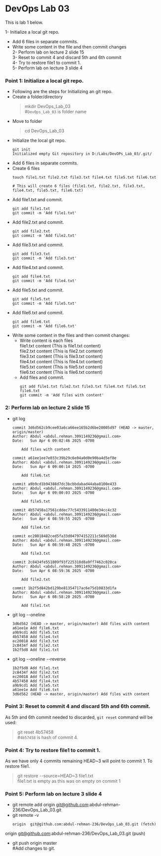 # DevOps Lab 03
This is lab 1 below.

1- Initialize a local git repo.  
   * Add 6 files in separate commits.  
   * Write some content in the file and then commit changes  
2- Perform lab on lecture 2 slide 15  
3- Reset to commit 4 and discard 5th and 6th commit  
4- Try to restore file1 to commit 1.  
5- Perform lab on lecture 3 slide 4


### Point 1: Initialize a local git repo.
* Following are the steps for Initializing an git repo.
 * Create a folder/directory
   > mkdir DevOps_Lab_03  
   > #`DevOps_Lab_03` is folder name
 * Move to folder
   > cd DevOps_Lab_03 
 * Initialize the local git repo.
   ```
   git init
   Initialized empty Git repository in D:/Labs/DevOPs_Lab_03/.git/
* Add 6 files in separate commits.
 * Create 6 files
   ```
   touch file1.txt file2.txt file3.txt file4.txt file5.txt file6.txt

   # This will create 6 files (file1.txt, file2.txt, file3.txt, file4.txt, file5.txt, file6.txt)
 * Add file1.txt and commit.
   ```
   git add file1.txt
   git commit -m 'Add file1.txt'
 * Add file2.txt and commit.
   ```
   git add file2.txt
   git commit -m 'Add file2.txt'
 * Add file3.txt and commit.
   ```
   git add file3.txt
   git commit -m 'Add file3.txt'
 * Add file4.txt and commit.
   ```
   git add file4.txt
   git commit -m 'Add file4.txt'
 * Add file5.txt and commit.
   ```
   git add file5.txt
   git commit -m 'Add file5.txt'
 * Add file6.txt and commit.
   ```
   git add file6.txt
   git commit -m 'Add file6.txt'
* Write some content in the files and then commit changes:
  * Write content is each files  
  file1.txt content (This is file1.txt content)  
  file2.txt content (This is file2.txt content)  
  file3.txt content (This is file3.txt content)  
  file4.txt content (This is file4.txt content)  
  file5.txt content (This is file5.txt content)  
  file6.txt content (This is file6.txt content)  
  * Add files and commit.
    ```
    git add file1.txt file2.txt file3.txt file4.txt file5.txt file6.txt
    git commit -m 'Add files with content'
### 2: Perform lab on lecture 2 slide 15
* git log
  ```
  commit 3d6d562cb9cee03a6ca66ee165b2d6be20005d97 (HEAD -> master, origin/master)
  Author: Abdul <abdul.rehman.3091149236@gmail.com>
  Date:   Sun Apr 6 09:02:46 2025 -0700

      Add files with content

  commit a61ee1ee7e033c39b29c6e04a0d0e90ba4d5ef8e
  Author: Abdul <abdul.rehman.3091149236@gmail.com>
  Date:   Sun Apr 6 09:00:14 2025 -0700

      Add file6.txt

  commit a9b9cd1b94388d7dc3bcbbdabad44aba8100e433
  Author: Abdul <abdul.rehman.3091149236@gmail.com>
  Date:   Sun Apr 6 09:00:03 2025 -0700

      Add file5.txt

  commit 4b57458a17561cddec77c5433911480e34cc4c32
  Author: Abdul <abdul.rehman.3091149236@gmail.com>
  Date:   Sun Apr 6 08:59:55 2025 -0700

      Add file4.txt

  commit ec20018482ced5fa33d047974152211c569d538d
  Author: Abdul <abdul.rehman.3091149236@gmail.com>
  Date:   Sun Apr 6 08:59:48 2025 -0700

      Add file3.txt

  commit 2c8434fe551809f93f225318d8a9ff7462c020ca
  Author: Abdul <abdul.rehman.3091149236@gmail.com>
  Date:   Sun Apr 6 08:59:36 2025 -0700

      Add file2.txt

  commit 1b2f5d842bd129be81354717ac6e75d10833d1fa
  Author: Abdul <abdul.rehman.3091149236@gmail.com>
  Date:   Sun Apr 6 08:58:20 2025 -0700

      Add file1.txt
* git log --oneline
  ```
  3d6d562 (HEAD -> master, origin/master) Add files with content
  a61ee1e Add file6.txt
  a9b9cd1 Add file5.txt
  4b57458 Add file4.txt
  ec20018 Add file3.txt
  2c8434f Add file2.txt
  1b2f5d8 Add file1.txt
* git log --oneline  --reverse
  ```
  1b2f5d8 Add file1.txt
  2c8434f Add file2.txt
  ec20018 Add file3.txt
  4b57458 Add file4.txt
  a9b9cd1 Add file5.txt
  a61ee1e Add file6.txt
  3d6d562 (HEAD -> master, origin/master) Add files with content
### Point 3: Reset to commit 4 and discard 5th and 6th commit.
As 5th and 6th commit needed to discarded, `git reset` command will be used:
  > git reset 4b57458  
  > #`4b57458` is hash of commit 4.
### Point 4: Try to restore file1 to commit 1.
As we have only 4 commits remaining HEAD~3 will point to commit 1. To restore file1.
  > git restore --source=HEAD~3 file1.txt  
  > file1.txt is empty as this was on empty on commit 1
### Point 5: Perform lab on lecture 3 slide 4
* git remote add origin git@github.com:abdul-rehman-236/DevOps_Lab_03.git
* git remote -v
  ```
  origin  git@github.com:abdul-rehman-236/DevOps_Lab_03.git (fetch)
origin  git@github.com:abdul-rehman-236/DevOps_Lab_03.git (push)
* git push origin master  
 #Add changes to git.
